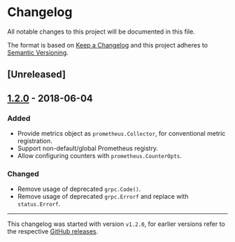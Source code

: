 # Changelog
All notable changes to this project will be documented in this file.

The format is based on [Keep a Changelog](http://keepachangelog.com/en/1.0.0/)
and this project adheres to [Semantic Versioning](http://semver.org/spec/v2.0.0.html).

## [Unreleased]

## [1.2.0](https://github.com/losphantom/go-grpc-prometheus/releases/tag/v1.2.0) - 2018-06-04

### Added

* Provide metrics object as `prometheus.Collector`, for conventional metric registration.
* Support non-default/global Prometheus registry.
* Allow configuring counters with `prometheus.CounterOpts`.

### Changed

* Remove usage of deprecated `grpc.Code()`.
* Remove usage of deprecated `grpc.Errorf` and replace with `status.Errorf`.

---

This changelog was started with version `v1.2.0`, for earlier versions refer to the respective [GitHub releases](https://github.com/losphantom/go-grpc-prometheus/releases).
